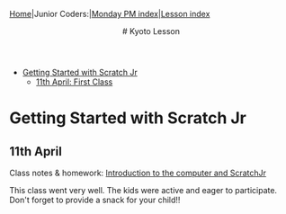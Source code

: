 [Home](https://kyoto-lesson.github.io/)|Junior Coders:|[Monday PM index](../monday_pm)|[Lesson index](../lessons)

<header>
# Kyoto Lesson
</header>

* [Getting Started with Scratch Jr](#getting-started-with-scratch-jr)
    * [11th April: First Class](#11th-april-first-class)


# Getting Started with Scratch Jr

## 11th April

Class notes & homework: [Introduction to the computer and ScratchJr](../lessons/jc_a_001.html)

This class went very well. The kids were active and eager to participate. Don't forget to provide a snack for your child!!
